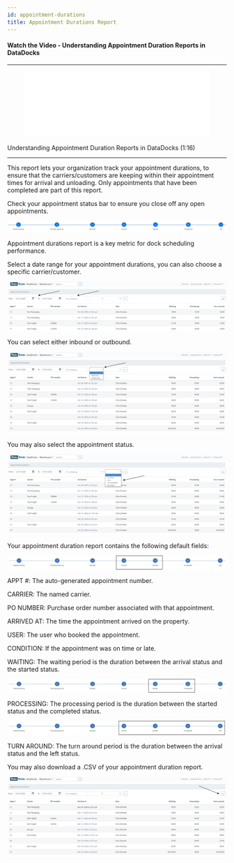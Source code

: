 ```yaml
---
id: appointment-durations
title: Appointment Durations Report
---
```


#### Watch the Video - Understanding Appointment Duration Reports in DataDocks

***
<figure class="video-container">
  <iframe src="//www.youtube.com/embed/djKbry4ad3s" frameborder="0" allowfullscreen width="100%"></iframe>
</figure>


Understanding Appointment Duration Reports in DataDocks (1:16)
***

This report lets your organization track your appointment durations, to ensure that the carriers/customers are keeping within their appointment times for arrival and unloading. Only appointments that have been completed are part of this report. 

Check your appointment status bar to ensure you close off any open appointments. 

![Status](/img/docs/reports/appointment-durations-report/status-appt-durations.jpg)

Appointment durations report is a key metric for dock scheduling performance.

Select a date range for your appointment durations, you can also choose a specific carrier/customer. 

![Date Range Example](/img/docs/reports/appointment-durations-report/report-1.jpg)

You can select either inbound or outbound.

![Inbound or Outbound](/img/docs/reports/appointment-durations-report/inbound-outbound.jpg)

You may also select the appointment status. 

![Select the Type of Report](/img/docs/reports/appointment-durations-report/type-select.jpg)

Your appointment duration report contains the following default fields:

![Status](/img/docs/reports/appointment-durations-report/status-bar1.jpg)

APPT #: The auto-generated appointment number.

CARRIER: The named carrier.

PO NUMBER: Purchase order number associated with that appointment.

ARRIVED AT: The time the appointment arrived on the property. 

USER: The user who booked the appointment. 

CONDITION: If the appointment was on time or late. 

WAITING: The waiting period is the duration between the arrival status and the started status. 

![Status](/img/docs/reports/appointment-durations-report/status-bar2.jpg)

PROCESSING: The processing period is the duration between the started status and the completed status. 

![Status](/img/docs/reports/appointment-durations-report/status-bar3.jpg)

TURN AROUND: The turn around period is the duration between the arrival status and the 
left status.

You may also download a .CSV of your appointment duration report. 

![Download](/img/docs/reports/appointment-durations-report/download.jpg)



 

 
